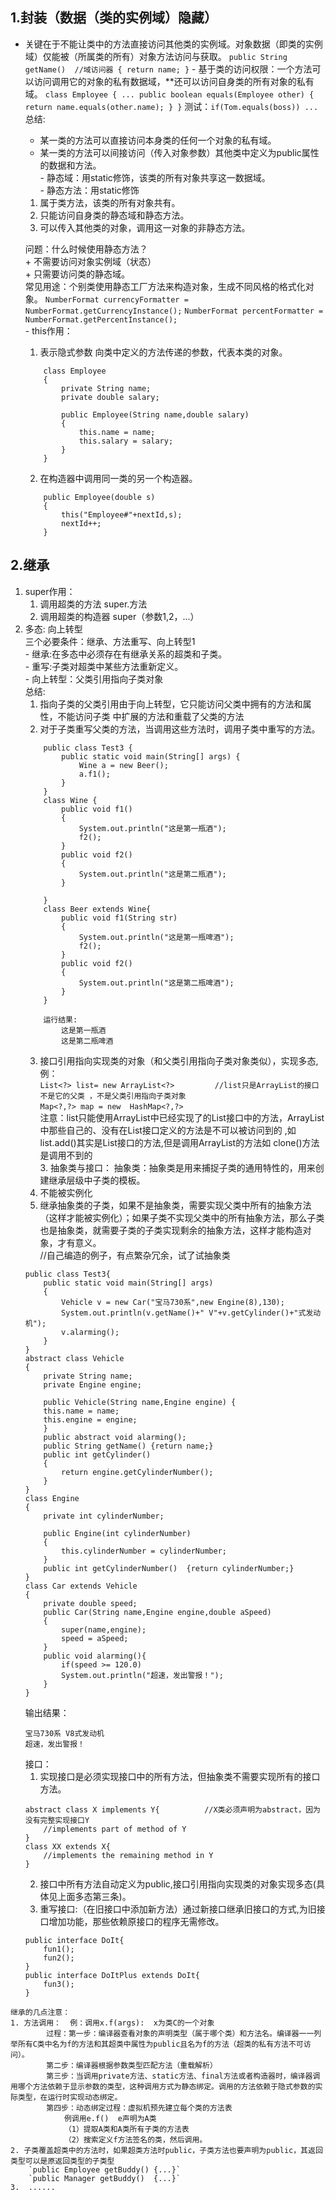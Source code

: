 ## 1.封装（数据（类的实例域）隐藏）    
   - 关键在于不能让类中的方法直接访问其他类的实例域。对象数据（即类的实例域）仅能被（所属类的所有）对象方法访问与获取。
    ```
        public String getName()  //域访问器
        {
	        return name;
        }
    ```
    - 基于类的访问权限：一个方法可以访问调用它的对象的私有数据域，**还可以访问自身类的所有对象的私有域。
    ```
        class Employee
        {
	        ...
	        public boolean equals(Employee other)
	        {
		        return name.equals(other.name);
	        }
        }
    ```
    测试：`if(Tom.equals(boss)) ...`  
    总结: 

       - 某一类的方法可以直接访问本身类的任何一个对象的私有域。  
       - 某一类的方法可以间接访问（传入对象参数）其他类中定义为public属性的数据和方法。        
    - 静态域：用static修饰，该类的所有对象共享这一数据域。  
    - 静态方法：用static修饰  
        1. 属于类方法，该类的所有对象共有。
        2. 只能访问自身类的静态域和静态方法。  
        3. 可以传入其他类的对象，调用这一对象的非静态方法。  

        问题：什么时候使用静态方法？  
            + 不需要访问对象实例域（状态）  
            + 只需要访问类的静态域。  
        常见用途：个别类使用静态工厂方法来构造对象，生成不同风格的格式化对象。
        `NumberFormat currencyFormatter = NumberFormat.getCurrencyInstance();`
        `NumberFormat percentFormatter = NumberFormat.getPercentInstance();`  
    - this作用：
        1. 表示隐式参数	向类中定义的方法传递的参数，代表本类的对象。   
        ```  
            class Employee
            {
	            private String name;
	            private double salary;
                
	            public Employee(String name,double salary)
	            {
		            this.name = name;
		            this.salary = salary;
	            }
            }
        ```
        2. 在构造器中调用同一类的另一个构造器。
        ```
            public Employee(double s)
            {
	            this("Employee#"+nextId,s);
	            nextId++;
            }
        ```

## 2.继承
   1. super作用：
        1. 调用超类的方法  super.方法  
	    2. 调用超类的构造器  super（参数1,2，...）
   2. 多态:    向上转型  
        三个必要条件：继承、方法重写、向上转型1  
            - 继承:在多态中必须存在有继承关系的超类和子类。  
            - 重写:子类对超类中某些方法重新定义。  
            - 向上转型：父类引用指向子类对象  
        总结:  
        1. 指向子类的父类引用由于向上转型，它只能访问父类中拥有的方法和属性，不能访问子类 中扩展的方法和重载了父类的方法
        2. 对于子类重写父类的方法，当调用这些方法时，调用子类中重写的方法。
        ```
            public class Test3 {
                public static void main(String[] args) {
                    Wine a = new Beer();
                    a.f1();
                }
            }
            class Wine {
                public void f1()
                {
                    System.out.println("这是第一瓶酒");
                    f2();
                }           
                public void f2()
                {
                    System.out.println("这是第二瓶酒");
                }

            }
            class Beer extends Wine{
                public void f1(String str)
                {
                    System.out.println("这是第一瓶啤酒");
                    f2();
                }
                public void f2()
                {
                    System.out.println("这是第二瓶啤酒");
                }
            }

            运行结果:
                这是第一瓶酒
                这是第二瓶啤酒
        ```
        3. 接口引用指向实现类的对象（和父类引用指向子类对象类似），实现多态,例：    
        `List<?> list= new ArrayList<?>         //list只是ArrayList的接口不是它的父类 ，不是父类引用指向子类对象`  
        `Map<?,?> map = new  HashMap<?,?>`  
        注意：list只能使用ArrayList中已经实现了的List接口中的方法，ArrayList中那些自己的、没有在List接口定义的方法是不可以被访问到的 ,如list.add()其实是List接口的方法,但是调用ArrayList的方法如 clone()方法是调用不到的   
    3. 抽象类与接口：
        抽象类：抽象类是用来捕捉子类的通用特性的，用来创建继承层级中子类的模板。    
        1. 不能被实例化
        2. 继承抽象类的子类，如果不是抽象类，需要实现父类中所有的抽象方法（这样才能被实例化）；如果子类不实现父类中的所有抽象方法，那么子类也是抽象类，就需要子类的子类实现剩余的抽象方法，这样才能构造对象，才有意义。  
        //自己编造的例子，有点繁杂冗余，试了试抽象类
        ```
        public class Test3{
            public static void main(String[] args)
            {
                Vehicle v = new Car("宝马730系",new Engine(8),130);
                System.out.println(v.getName()+" V"+v.getCylinder()+"式发动机");
                v.alarming();
            }
        }
        abstract class Vehicle
        {
            private String name;
            private Engine engine;

            public Vehicle(String name,Engine engine) {
            this.name = name;
            this.engine = engine;
            }
            public abstract void alarming();
            public String getName() {return name;}
            public int getCylinder()
            {
                return engine.getCylinderNumber();
            }
        }
        class Engine
        {
            private int cylinderNumber;

            public Engine(int cylinderNumber)
            {
                this.cylinderNumber = cylinderNumber;
            }
            public int getCylinderNumber()  {return cylinderNumber;}
        }
        class Car extends Vehicle
        {
            private double speed;
            public Car(String name,Engine engine,double aSpeed)
            {
                super(name,engine);
                speed = aSpeed;
            }
            public void alarming(){
                if(speed >= 120.0)
                System.out.println("超速，发出警报！");
            }
        }
        ```  
        输出结果：  
        ```
        宝马730系 V8式发动机
        超速，发出警报！
        ```  
        接口：  
        1. 实现接口是必须实现接口中的所有方法，但抽象类不需要实现所有的接口方法。  
        ```
        abstract class X implements Y{          //X类必须声明为abstract，因为没有完整实现接口Y
            //implements part of method of Y
        }
        class XX extends X{
            //implements the remaining method in Y
        }
        ```  
        2. 接口中所有方法自动定义为public,接口引用指向实现类的对象实现多态(具体见上面多态第三条)。
        3. 重写接口:（在旧接口中添加新方法）通过新接口继承旧接口的方式,为旧接口增加功能，那些依赖原接口的程序无需修改。  
        ```
        public interface DoIt{
            fun1();
            fun2();
        }
        public interface DoItPlus extends DoIt{
            fun3();
        }
        ```
    继承的几点注意：
    1. 方法调用：  例：调用x.f(args):  x为类C的一个对象  
            过程：第一步：编译器查看对象的声明类型（属于哪个类）和方法名。编译器一一列举所有C类中名为f的方法和其超类中属性为public且名为f的方法（超类的私有方法不可访问）。  
            第二步：编译器根据参数类型匹配方法（重载解析）  
            第三步：当调用private方法、static方法、final方法或者构造器时，编译器调用哪个方法依赖于显示参数的类型，这种调用方式为静态绑定。调用的方法依赖于隐式参数的实际类型，在运行时实现动态绑定。  
            第四步：动态绑定过程：虚拟机预先建立每个类的方法表  
		        例调用e.f()  e声明为A类  
		        （1）提取A类和A类所有子类的方法表  
		        （2）搜索定义f方法签名的类，然后调用。   
    2. 子类覆盖超类中的方法时，如果超类方法时public，子类方法也要声明为public，其返回类型可以是原返回类型的子类型 
        `public Employee getBuddy()	{...}`
        `public Manager getBuddy()	{...}`
    3.  ......